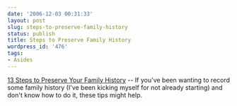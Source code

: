 ```yaml
---
date: '2006-12-03 00:31:33'
layout: post
slug: steps-to-preserve-family-history
status: publish
title: Steps to Preserve Family History
wordpress_id: '476'
tags:
- Asides
---
```


[13 Steps to Preserve Your Family History](http://www.ukfamilysearch.co.uk/2006/12/02/uk-family-search/13-steps-to-preserve-your-family-history/) -- If you've been wanting to record some family history (I've been kicking myself for not already starting) and don't know how to do it, these tips might help.
